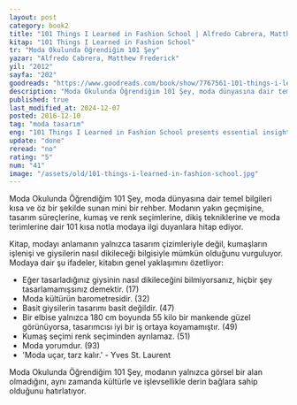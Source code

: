 ```yaml
---
layout: post
category: book2
title: "101 Things I Learned in Fashion School | Alfredo Cabrera, Matthew Frederick (Kitap)"
kitap: "101 Things I Learned in Fashion School"
tr: "Moda Okulunda Öğrendiğim 101 Şey"
yazar: "Alfredo Cabrera, Matthew Frederick"
yil: "2012"
sayfa: "202"
goodreads: "https://www.goodreads.com/book/show/7767561-101-things-i-learned-in-fashion-school"
description: "Moda Okulunda Öğrendiğim 101 Şey, moda dünyasına dair temel bilgileri, tasarım süreçlerinden kumaş seçimine kadar 101 kısa notla sunuyor."
published: true
last_modified_at: 2024-12-07
posted: 2016-12-10
tag: "moda tasarım"
eng: "101 Things I Learned in Fashion School presents essential insights into the fashion world, covering everything from design processes to fabric selection in 101 concise notes."
update: "done"
reread: "no"
rating: "5"
num: "41"
image: "/assets/old/101-things-i-learned-in-fashion-school.jpg"
---
```


Moda Okulunda Öğrendiğim 101 Şey, moda dünyasına dair temel bilgileri kısa ve öz bir şekilde sunan mini bir rehber. Modanın yakın geçmişine, tasarım süreçlerine, kumaş ve renk seçimlerine, dikiş tekniklerine ve moda terimlerine dair 101 kısa notla modaya ilgi duyanlara hitap ediyor.

Kitap, modayı anlamanın yalnızca tasarım çizimleriyle değil, kumaşların işlenişi ve giysilerin nasıl dikileceği bilgisiyle mümkün olduğunu vurguluyor. Modaya dair şu ifadeler, kitabın genel yaklaşımını özetliyor:

- Eğer tasarladığınız giysinin nasıl dikileceğini bilmiyorsanız, hiçbir şey tasarlamamışsınız demektir. (17)
- Moda kültürün barometresidir. (32)
- Basit giysilerin tasarımı basit değildir. (47)
- Bir elbise yalnızca 180 cm boyunda 55 kilo bir mankende güzel görünüyorsa, tasarımcısı iyi bir iş ortaya koyamamıştır. (49)
- Kumaş seçimi renk seçiminden ayrılamaz. (51)
- Moda yorumdur. (93)
- 'Moda uçar, tarz kalır.' - Yves St. Laurent

Moda Okulunda Öğrendiğim 101 Şey, modanın yalnızca görsel bir alan olmadığını, aynı zamanda kültürle ve işlevsellikle derin bağlara sahip olduğunu hatırlatıyor.
